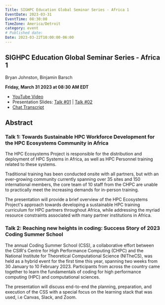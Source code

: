 ```yaml
---
Title: SIGHPC Education Global Seminar Series - Africa 1
EventDate: 2023-03-31
EventTime: 08:30:00
TimeZone: America/Detroit
category: event
# Published date:
Date: 2023-03-22T10:00:00-06:00
---
```


## SIGHPC Education Global Seminar Series - Africa 1

Bryan Johnston, Binjamin Barsch

**Friday, March 31 2023 at 08:30 AM EDT**

- [YouTube Video](https://www.youtube.com/watch?v=tjA_-wlWRKk)
- Presentation Slides: [Talk #01](../files/20230331_SIGHPCEduGlobalSeminarSeries_01_TowardsSustainableHPCWorkforceDevelopmentForHPCEcosystemsCommunityInAfrica.pptx) | [Talk #02](../files/20230331_SIGHPCEduGlobalSeminarSeries_02_ReachingNewHeightsInCoding.pdf)
- [Chat Transcript](../files/20230331_SIGHPCEduGlobalSeminarSeries_Chat.txt)


## Abstract
 
### Talk 1: Towards Sustainable HPC Workforce Development for the HPC Ecosystems Community in Africa

The HPC Ecosystems Project is responsible for the distribution and deployment of HPC Systems in Africa, as well as HPC Personnel training related to these systems.

Traditional training has been conducted onsite with all partners, but with an ever-growing community currently spanning over 35 sites and 150 international members, the core team of 10 staff from the CHPC are unable to practically meet the increasing demands for in-person training.

The presentation will provide a brief overview of the HPC Ecosystems Project's approach towards developing a sustainable HPC training curriculum for HPC partners throughout Africa, while addressing the myriad resource constraints associated with many partner institutions in Africa.

### Talk 2: Reaching new heights in coding: Success Story of 2023 Coding Summer School

The annual Coding Summer School (CSS), a collaborative effort between the CSIR's Centre for High Performance Computing (CHPC) and the National Institute for Theoretical Computational Science (NITheCS), was held as a hybrid event for the first time this year, spanning two weeks from 30 January to 10 February 2023. Participants from across the country came together to learn the fundamentals of coding for high performance computing (HPC) and computational sciences.

The presentation will discuss end-to-end the planning, preparation, and execution of the CSS with a special focus on the learning stack that was used, i.e Canvas, Slack, and Zoom.
